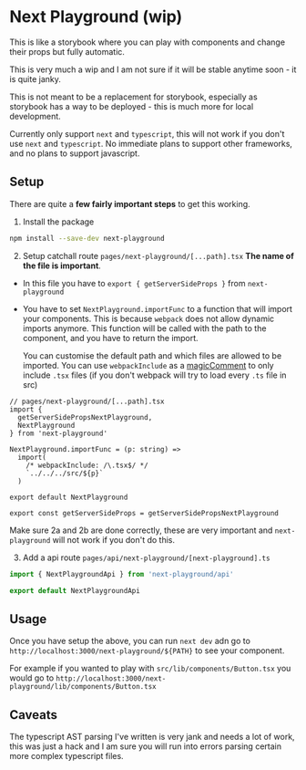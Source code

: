 # Next Playground (wip)

This is like a storybook where you can play with components and change their props but fully automatic.

This is very much a wip and I am not sure if it will be stable anytime soon - it is quite janky.

This is not meant to be a replacement for storybook, especially as storybook has a way to be deployed - this is much more for local development.

Currently only support `next` and `typescript`, this will not work if you don't use `next` and `typescript`. No immediate plans to support other frameworks, and no plans to support javascript.

## Setup

There are quite a **few fairly important steps** to get this working.

1. Install the package

```bash
npm install --save-dev next-playground
```

2. Setup catchall route `pages/next-playground/[...path].tsx` **The name of the file is important**.

-  In this file you have to `export { getServerSideProps }` from `next-playground`

-  You have to set `NextPlayground.importFunc` to a function that will import your components. This is because `webpack` does not allow dynamic imports anymore. This function will be called with the path to the component, and you have to return the import.

    You can customise the default path and which files are allowed to be imported. You can use `webpackInclude` as a [magicComment](https://webpack.js.org/api/module-methods/#magic-comments) to only include `.tsx` files (if you don't webpack will try to load every `.ts` file in src)

```tsx
// pages/next-playground/[...path].tsx
import {
  getServerSidePropsNextPlayground,
  NextPlayground
} from 'next-playground'

NextPlayground.importFunc = (p: string) =>
  import(
    /* webpackInclude: /\.tsx$/ */
    `../../../src/${p}`
  )

export default NextPlayground

export const getServerSideProps = getServerSidePropsNextPlayground

```

Make sure 2a and 2b are done correctly, these are very important and `next-playground` will not work if you don't do this.

3. Add a api route `pages/api/next-playground/[next-playground].ts`

```ts
import { NextPlaygroundApi } from 'next-playground/api'

export default NextPlaygroundApi
```

## Usage

Once you have setup the above, you can run `next dev` adn go to `http://localhost:3000/next-playground/${PATH}` to see your component.

For example if you wanted to play with `src/lib/components/Button.tsx` you would go to `http://localhost:3000/next-playground/lib/components/Button.tsx`

## Caveats

The typescript AST parsing I've written is very jank and needs a lot of work, this was just a hack and I am sure you will run into errors parsing certain more complex typescript files.
